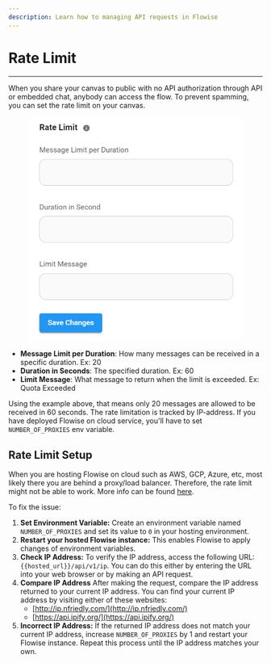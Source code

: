 ```yaml
---
description: Learn how to managing API requests in Flowise
---
```


# Rate Limit

***

When you share your canvas to public with no API authorization through API or embedded chat, anybody can access the flow. To prevent spamming, you can set the rate limit on your canvas.

<figure><img src="../.gitbook/assets/image (1) (1) (1) (1) (1) (1) (1) (1) (1) (1) (1) (1) (1) (1) (1) (1) (1) (1) (1) (1) (1) (1) (1) (1).png" alt="" width="462"><figcaption></figcaption></figure>

* **Message Limit per Duration**: How many messages can be received in a specific duration. Ex: 20
* **Duration in Seconds**: The specified duration. Ex: 60
* **Limit Message**: What message to return when the limit is exceeded. Ex: Quota Exceeded

Using the example above, that means only 20 messages are allowed to be received in 60 seconds. The rate limitation is tracked by IP-address. If you have deployed Flowise on cloud service, you'll have to set `NUMBER_OF_PROXIES` env variable.

## Rate Limit Setup

When you are hosting Flowise on cloud such as AWS, GCP, Azure, etc, most likely there you are behind a proxy/load balancer. Therefore, the rate limit might not be able to work. More info can be found [here](https://github.com/express-rate-limit/express-rate-limit/wiki/Troubleshooting-Proxy-Issues).

To fix the issue:

1. **Set Environment Variable:** Create an environment variable named `NUMBER_OF_PROXIES` and set its value to `0` in your hosting environment.
2. **Restart your hosted Flowise instance:** This enables Flowise to apply changes of environment variables.
3. **Check IP Address:** To verify the IP address, access the following URL: `{{hosted_url}}/api/v1/ip`. You can do this either by entering the URL into your web browser or by making an API request.
4. **Compare IP Address** After making the request, compare the IP address returned to your current IP address. You can find your current IP address by visiting either of these websites:
   * [http://ip.nfriedly.com/](http://ip.nfriedly.com/)
   * [https://api.ipify.org/](https://api.ipify.org/)
5. **Incorrect IP Address:** If the returned IP address does not match your current IP address, increase `NUMBER_OF_PROXIES` by 1 and restart your Flowise instance. Repeat this process until the IP address matches your own.

